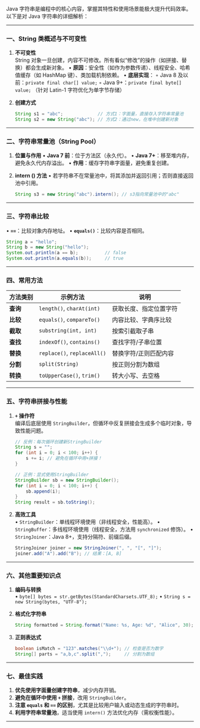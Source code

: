 Java 字符串是编程中的核心内容，掌握其特性和使用场景能极大提升代码效率。以下是对 Java 字符串的详细解析：

---

### 一、String 类概述与不可变性
1. **不可变性**  
   String 对象一旦创建，内容不可修改。所有看似“修改”的操作（如拼接、替换）都会生成新对象。
   • **原因**：安全性（如作为参数传递）、线程安全、哈希值缓存（如 HashMap 键）、类加载机制依赖。
   • **底层实现**：
     ◦ Java 8 及以前：`private final char[] value;`
     ◦ Java 9+：`private final byte[] value;` （针对 Latin-1 字符优化为单字节存储）

2. **创建方式**
   ```java
   String s1 = "abc";             // 方式1：字面量，直接存入字符串常量池
   String s2 = new String("abc"); // 方式2：通过new，在堆中创建新对象
   ```

---

### 二、字符串常量池（String Pool）
1. **位置与作用**
   • **Java 7 前**：位于方法区（永久代）。
   • **Java 7+**：移至堆内存，避免永久代内存溢出。
   • **作用**：缓存字符串字面量，避免重复创建。

2. **intern () 方法**
   • 若字符串不在常量池中，将其添加并返回引用；否则直接返回池中引用。
   ```java
   String s3 = new String("abc").intern(); // s3指向常量池中的"abc"
   ```

---

### 三、字符串比较
• **`==`**：比较对象内存地址。
• **`equals()`**：比较内容是否相同。
   ```java
   String a = "hello";
   String b = new String("hello");
   System.out.println(a == b);          // false
   System.out.println(a.equals(b));     // true
   ```

---

### 四、常用方法
| 方法类别 | 示例方法 | 说明 |
|----------|----------|------|
| **查询** | `length()`, `charAt(int)` | 获取长度、指定位置字符 |
| **比较** | `equals()`, `compareTo()` | 内容比较、字典序比较 |
| **截取** | `substring(int, int)` | 按索引截取子串 |
| **查找** | `indexOf()`, `contains()` | 查找字符/子串位置 |
| **替换** | `replace()`, `replaceAll()` | 替换字符/正则匹配内容 |
| **分割** | `split(String)` | 按正则分割为数组 |
| **转换** | `toUpperCase()`, `trim()` | 转大小写、去空格 |

---

### 五、字符串拼接与性能
1. **`+` 操作符**  
   编译后底层使用 `StringBuilder`，但循环中反复拼接会生成多个临时对象，导致性能问题。
   ```java
   // 反例：每次循环创建新StringBuilder
   String s = "";
   for (int i = 0; i < 100; i++) {
       s += i; // 避免在循环中用+拼接！
   }
   
   // 正例：显式使用StringBuilder
   StringBuilder sb = new StringBuilder();
   for (int i = 0; i < 100; i++) {
       sb.append(i);
   }
   String result = sb.toString();
   ```

2. **高效工具**  
   • `StringBuilder`：单线程环境使用（非线程安全，性能高）。
   • `StringBuffer`：多线程环境使用（线程安全，方法用 `synchronized` 修饰）。
   • `StringJoiner`：Java 8+，支持分隔符、前缀后缀。
     ```java
     StringJoiner joiner = new StringJoiner(", ", "[", "]");
     joiner.add("A").add("B"); // 结果：[A, B]
     ```

---

### 六、其他重要知识点
1. **编码与转换**  
   • `byte[] bytes = str.getBytes(StandardCharsets.UTF_8);`
   • `String s = new String(bytes, "UTF-8");`

2. **格式化字符串**  
   ```java
   String formatted = String.format("Name: %s, Age: %d", "Alice", 30);
   ```

3. **正则表达式**  
   ```java
   boolean isMatch = "123".matches("\\d+"); // 检查是否为数字
   String[] parts = "a,b,c".split(",");     // 分割为数组
   ```

---

### 七、最佳实践
1. **优先使用字面量创建字符串**，减少内存开销。
2. **避免在循环中使用 `+` 拼接**，改用 `StringBuilder`。
3. **注意 `equals` 和 `==` 的区别**，尤其是比较用户输入或动态生成的字符串时。
4. **利用字符串常量池**，适当使用 `intern()` 方法优化内存（需权衡性能）。

---
